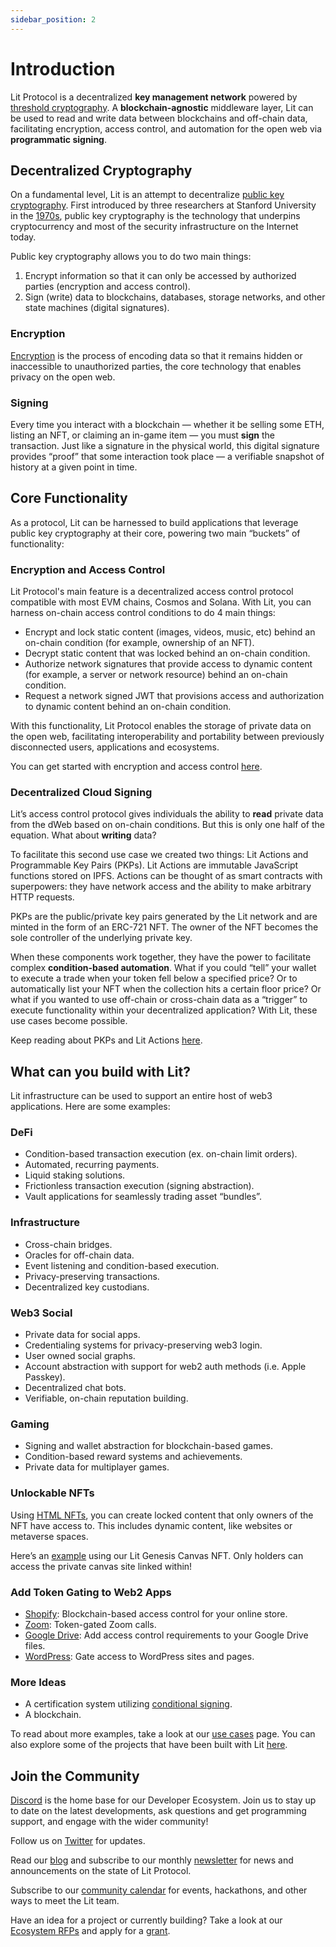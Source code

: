 ```yaml
---
sidebar_position: 2
---
```


# Introduction

Lit Protocol is a decentralized **key management network** powered by [threshold cryptography](/Introduction/howItWorks.md). A **blockchain-agnostic** middleware layer, Lit can be used to read and write data between blockchains and off-chain data, facilitating encryption, access control, and automation for the open web via **programmatic signing**. 


## Decentralized Cryptography

On a fundamental level, Lit is an attempt to decentralize [public key cryptography](https://www.cloudflare.com/learning/ssl/how-does-public-key-encryption-work/). First introduced by three researchers at Stanford University in the [1970s](https://pet3rpan.medium.com/history-of-things-before-bitcoin-cryptocurrency-part-one-e199f02ca380), public key cryptography is the technology that underpins cryptocurrency and most of the security infrastructure on the Internet today. 

Public key cryptography allows you to do two main things: 

1. Encrypt information so that it can only be accessed by authorized parties (encryption and access control).
2. Sign (write) data to blockchains, databases, storage networks, and other state machines (digital signatures).

### Encryption

[Encryption](https://www.cloudflare.com/learning/ssl/what-is-encryption/) is the process of encoding data so that it remains hidden or inaccessible to unauthorized parties, the core technology that enables privacy on the open web. 

### Signing

Every time you interact with a blockchain — whether it be selling some ETH, listing an NFT, or claiming an in-game item — you must **sign** the transaction. Just like a signature in the physical world, this digital signature provides “proof” that some interaction took place — a verifiable snapshot of history at a given point in time. 

## Core Functionality

As a protocol, Lit can be harnessed to build applications that leverage public key cryptography at their core, powering two main “buckets” of functionality:

### Encryption and Access Control

Lit Protocol's main feature is a decentralized access control protocol compatible with most EVM chains, Cosmos and Solana. With Lit, you can harness on-chain access control conditions to do 4 main things:

- Encrypt and lock static content (images, videos, music, etc) behind an on-chain condition (for example, ownership of an NFT).
- Decrypt static content that was locked behind an on-chain condition.
- Authorize network signatures that provide access to dynamic content (for example, a server or network resource) behind an on-chain condition.
- Request a network signed JWT that provisions access and authorization to dynamic content behind an on-chain condition.

With this functionality, Lit Protocol enables the storage of private data on the open web, facilitating interoperability and portability between previously disconnected users, applications and ecosystems.

You can get started with encryption and access control [here](/coreConcepts/accessControl/intro.md).

### Decentralized Cloud Signing

Lit’s access control protocol gives individuals the ability to **read** private data from the dWeb based on on-chain conditions. But this is only one half of the equation. What about **writing** data? 

To facilitate this second use case we created two things: Lit Actions and Programmable Key Pairs (PKPs). Lit Actions are immutable JavaScript functions stored on IPFS. Actions can be thought of as smart contracts with superpowers: they have network access and the ability to make arbitrary HTTP requests. 

PKPs are the public/private key pairs generated by the Lit network and are minted in the form of an ERC-721 NFT. The owner of the NFT becomes the sole controller of the underlying private key. 

When these components work together, they have the power to facilitate complex **condition-based automation**. What if you could “tell” your wallet to execute a trade when your token fell below a specified price? Or to automatically list your NFT when the collection hits a certain floor price? Or what if you wanted to use off-chain or cross-chain data as a “trigger” to execute functionality within your decentralized application? With Lit, these use cases become possible.

Keep reading about PKPs and Lit Actions [here](/coreConcepts/LitActionsAndPKPs/intro.md).

## What can you build with Lit?

Lit infrastructure can be used to support an entire host of web3 applications. Here are some examples:

### DeFi

- Condition-based transaction execution (ex. on-chain limit orders).
- Automated, recurring payments.
- Liquid staking solutions.
- Frictionless transaction execution (signing abstraction).
- Vault applications for seamlessly trading asset “bundles”.

### Infrastructure

- Cross-chain bridges.
- Oracles for off-chain data.
- Event listening and condition-based execution.
- Privacy-preserving transactions.
- Decentralized key custodians.

### Web3 Social

- Private data for social apps.
- Credentialing systems for privacy-preserving web3 login.
- User owned social graphs.
- Account abstraction with support for web2 auth methods (i.e. Apple Passkey).
- Decentralized chat bots.
- Verifiable, on-chain reputation building.

### Gaming

- Signing and wallet abstraction for blockchain-based games.
- Condition-based reward systems and achievements.
- Private data for multiplayer games.

### Unlockable NFTs

Using [HTML NFTs](/ToolsAndExamples/SDKExamples/HTMLNfts.md), you can create locked content that only owners of the NFT have access to. This includes dynamic content, like websites or metaverse spaces. 

Here’s an [example](https://twitter.com/LitProtocol/status/1504630741849853954) using our Lit Genesis Canvas NFT. Only holders can access the private canvas site linked within!

### Add Token Gating to Web2 Apps

- [Shopify](https://apps.shopify.com/lit-token-access): Blockchain-based access control for your online store.
- [Zoom](https://litgateway.com/apps/zoom): Token-gated Zoom calls.
- [Google Drive](https://litgateway.com/apps/google-drive): Add access control requirements to your Google Drive files.
- [WordPress](https://litgateway.com/apps/wordpress): Gate access to WordPress sites and pages.

### More Ideas

- A certification system utilizing [conditional signing](/SDK/Explanation/litActions#conditional-signing).
- A blockchain.

To read about more examples, take a look at our [use cases](/coreConcepts/usecases.md) page. You can also explore some of the projects that have been built with Lit [here](/ecosystem/projects).

## Join the Community

[Discord](https://litgateway.com/discord) is the home base for our Developer Ecosystem. Join us to stay up to date on the latest developments, ask questions and get programming support, and engage with the wider community!

Follow us on [Twitter](https://twitter.com/LitProtocol) for updates.

Read our [blog](https://blog.litprotocol.com/) and subscribe to our monthly [newsletter](https://litproject.substack.com/) for news and announcements on the state of Lit Protocol.

Subscribe to our [community calendar](https://calendar.google.com/calendar/u/5?cid=Y19hMnVxZDNjaHVqZ2Q0a3FqbGlvcDdxY2JhMEBncm91cC5jYWxlbmRhci5nb29nbGUuY29t) for events, hackathons, and other ways to meet the Lit team.

Have an idea for a project or currently building? Take a look at our [Ecosystem RFPs](https://www.notion.so/Lit-Request-for-Ecosystem-Proposals-ae3f31e7f32c413cbe0b36c2fe53378d) and apply for a [grant](https://github.com/LIT-Protocol/LitGrants).

